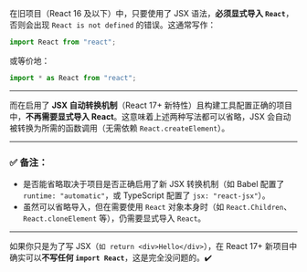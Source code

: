 在旧项目（React 16 及以下）中，只要使用了 JSX 语法，**必须显式导入 `React`**，否则会出现 `React is not defined` 的错误。这通常写作：

```jsx
import React from "react";
```

或等价地：

```jsx
import * as React from "react";
```

---

而在启用了 **JSX 自动转换机制**（React 17+ 新特性）且构建工具配置正确的项目中，**不再需要显式导入 React**。这意味着上述两种写法都可以省略，JSX 会自动被转换为所需的函数调用（无需依赖 `React.createElement`）。

---

### ✅ 备注：

- 是否能省略取决于项目是否正确启用了新 JSX 转换机制（如 Babel 配置了 `runtime: "automatic"`，或 TypeScript 配置了 `jsx: "react-jsx"`）。
- 虽然可以省略导入，但在需要使用 `React` 对象本身时（如 `React.Children`、`React.cloneElement` 等），仍需要显式导入 `React`。

---

如果你只是为了写 JSX（`如 return <div>Hello</div>`），在 React 17+ 新项目中确实可以**不写任何 `import React`**，这是完全没问题的。✔️
